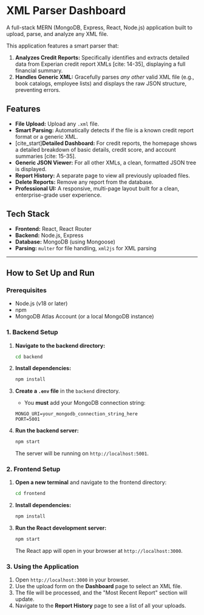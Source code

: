 # XML Parser Dashboard

A full-stack MERN (MongoDB, Express, React, Node.js) application built to upload, parse, and analyze any XML file.

This application features a smart parser that:
1.  **Analyzes Credit Reports:** Specifically identifies and extracts detailed data from Experian credit report XMLs [cite: 14-35], displaying a full financial summary.
2.  **Handles Generic XML:** Gracefully parses *any other* valid XML file (e.g., book catalogs, employee lists) and displays the raw JSON structure, preventing errors.

## Features

* **File Upload:** Upload any `.xml` file.
* **Smart Parsing:** Automatically detects if the file is a known credit report format or a generic XML.
* [cite_start]**Detailed Dashboard:** For credit reports, the homepage shows a detailed breakdown of basic details, credit score, and account summaries [cite: 15-35].
* **Generic JSON Viewer:** For all other XMLs, a clean, formatted JSON tree is displayed.
* **Report History:** A separate page to view all previously uploaded files.
* **Delete Reports:** Remove any report from the database.
* **Professional UI:** A responsive, multi-page layout built for a clean, enterprise-grade user experience.

## Tech Stack

* **Frontend:** React, React Router
* **Backend:** Node.js, Express
* **Database:** MongoDB (using Mongoose)
* **Parsing:** `multer` for file handling, `xml2js` for XML parsing

---

## How to Set Up and Run

### Prerequisites

* Node.js (v18 or later)
* npm
* MongoDB Atlas Account (or a local MongoDB instance)

### 1. Backend Setup

1.  **Navigate to the backend directory:**
    ```sh
    cd backend
    ```

2.  **Install dependencies:**
    ```sh
    npm install
    ```

3.  **Create a `.env` file** in the `backend` directory.
    * You **must** add your MongoDB connection string:
    ```env
    MONGO_URI=your_mongodb_connection_string_here
    PORT=5001
    ```

4.  **Run the backend server:**
    ```sh
    npm start
    ```
    The server will be running on `http://localhost:5001`.

### 2. Frontend Setup

1.  **Open a new terminal** and navigate to the frontend directory:
    ```sh
    cd frontend
    ```

2.  **Install dependencies:**
    ```sh
    npm install
    ```

3.  **Run the React development server:**
    ```sh
    npm start
    ```
    The React app will open in your browser at `http://localhost:3000`.

### 3. Using the Application

1.  Open `http://localhost:3000` in your browser.
2.  Use the upload form on the **Dashboard** page to select an XML file.
3.  The file will be processed, and the "Most Recent Report" section will update.
4.  Navigate to the **Report History** page to see a list of all your uploads.

